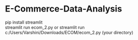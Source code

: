 # E-Commerce-Data-Analysis
pip install streamlit <br>
streamlit run ecom_2.py or streamlit run c:/Users/Varshini/Downloads/ECOM/ecom_2.py (your directory)
